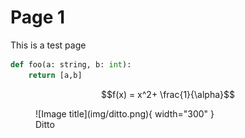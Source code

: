 # Page 1 

This is a test page 

```python 
def foo(a: string, b: int):
    return [a,b]
```

$$f(x) = x^2+ \frac{1}{\alpha}$$


<figure markdown>
  ![Image title](img/ditto.png){ width="300" }
  <figcaption>Ditto</figcaption>
</figure>